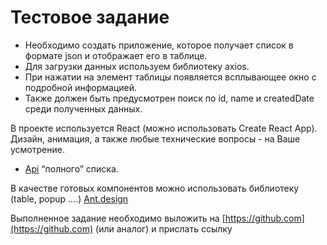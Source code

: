 # Тестовое задание

- Необходимо создать приложение, которое получает список в формате json и отображает его в таблице.
- Для загрузки данных используем библиотеку axios.
- При нажатии на элемент таблицы появляется всплывающее окно с подробной информацией.
- Также должен быть предусмотрен поиск по id, name и createdDate среди полученных данных.

В проекте используется React (можно использовать Create React App).
Дизайн, анимация, а также любые технические вопросы - на Ваше усмотрение.

- [Api](http://95.216.159.188:7003/api/illustration?count=100&page=1) “полного” списка.

В качестве готовых компонентов можно использовать библиотеку (table, popup ….)
[Ant.design](https://ant.design/components/table/)

Выполненное задание необходимо выложить на [https://github.com](https://github.com) (или аналог) и прислать ссылку
